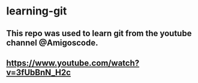 # learning-git

## This repo was used to learn git from the youtube channel @Amigoscode.

## https://www.youtube.com/watch?v=3fUbBnN_H2c
